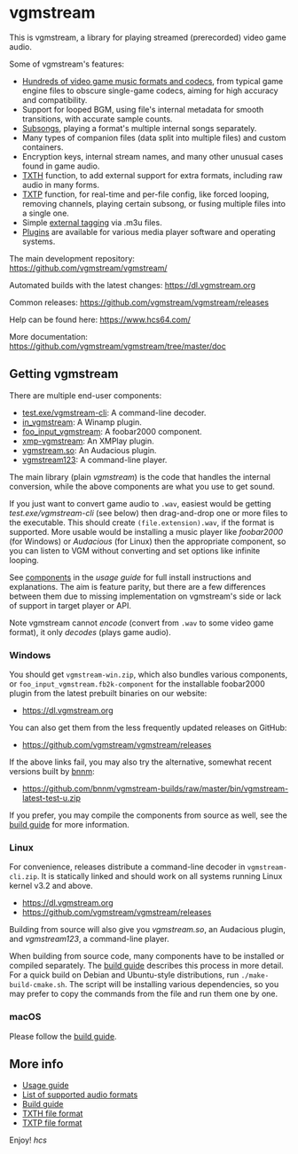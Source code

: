 # vgmstream
This is vgmstream, a library for playing streamed (prerecorded) video game audio.

Some of vgmstream's features:
- [Hundreds of video game music formats and codecs](doc/FORMATS.md), from typical game engine files
  to obscure single-game codecs, aiming for high accuracy and compatibility.
- Support for looped BGM, using file's internal metadata for smooth transitions, with accurate
  sample counts.
- [Subsongs](doc/USAGE.md#subsongs), playing a format's multiple internal songs separately.
- Many types of companion files (data split into multiple files) and custom containers.
- Encryption keys, internal stream names, and many other unusual cases found in game audio.
- [TXTH](doc/TXTH.md) function, to add external support for extra formats, including raw audio in
  many forms.
- [TXTP](doc/TXTP.md) function, for real-time and per-file config, like forced looping, removing
  channels, playing certain subsong, or fusing multiple files into a single one.
- Simple [external tagging](doc/USAGE.md#tagging) via .m3u files.
- [Plugins](#getting-vgmstream) are available for various media player software and operating systems.

The main development repository: https://github.com/vgmstream/vgmstream/

Automated builds with the latest changes: https://dl.vgmstream.org

Common releases: https://github.com/vgmstream/vgmstream/releases

Help can be found here: https://www.hcs64.com/

More documentation: https://github.com/vgmstream/vgmstream/tree/master/doc

## Getting vgmstream
There are multiple end-user components:
- [test.exe/vgmstream-cli](doc/USAGE.md#testexevgmstream-cli-command-line-decoder): A command-line decoder.
- [in_vgmstream](doc/USAGE.md#in_vgmstream-winamp-plugin): A Winamp plugin.
- [foo_input_vgmstream](doc/USAGE.md#foo_input_vgmstream-foobar2000-plugin): A foobar2000 component.
- [xmp-vgmstream](doc/USAGE.md#xmp-vgmstream-xmplay-plugin): An XMPlay plugin.
- [vgmstream.so](doc/USAGE.md#audacious-plugin): An Audacious plugin.
- [vgmstream123](doc/USAGE.md#vgmstream123-command-line-player): A command-line player.

The main library (plain *vgmstream*) is the code that handles the internal conversion, while the
above components are what you use to get sound.

If you just want to convert game audio to `.wav`, easiest would be getting *test.exe/vgmstream-cli* (see
below) then drag-and-drop one or more files to the executable. This should create `(file.extension).wav`,
if the format is supported. More usable would be installing a music player like *foobar2000* (for
Windows) or *Audacious* (for Linux) then the appropriate component, so you can listen to VGM without
converting and set options like infinite looping.

See [components](doc/USAGE.md#components) in the *usage guide* for full install instructions and
explanations. The aim is feature parity, but there are a few differences between them due to
missing implementation on vgmstream's side or lack of support in target player or API.

Note vgmstream cannot *encode* (convert from `.wav` to some video game format), it only *decodes*
(plays game audio).


### Windows
You should get `vgmstream-win.zip`, which also bundles various components, or
`foo_input_vgmstream.fb2k-component` for the installable foobar2000 plugin from the
latest prebuilt binaries on our website:
- https://dl.vgmstream.org

You can also get them from the less frequently updated releases on GitHub:
- https://github.com/vgmstream/vgmstream/releases

If the above links fail, you may also try the alternative, somewhat recent versions built by
[bnnm](https://github.com/bnnm):
- https://github.com/bnnm/vgmstream-builds/raw/master/bin/vgmstream-latest-test-u.zip

If you prefer, you may compile the components from source as well, see the
[build guide](doc/BUILD.md) for more information.

### Linux
For convenience, releases distribute a command-line decoder in `vgmstream-cli.zip`. It is
statically linked and should work on all systems running Linux kernel v3.2 and above.
- https://dl.vgmstream.org
- https://github.com/vgmstream/vgmstream/releases

Building from source will also give you *vgmstream.so*, an Audacious plugin, and *vgmstream123*,
a command-line player.

When building from source code, many components have to be installed or compiled separately. The
[build guide](doc/BUILD.md) describes this process in more detail. For a quick build on Debian and
Ubuntu-style distributions, run `./make-build-cmake.sh`. The script will be installing various
dependencies, so you may prefer to copy the commands from the file and run them one by one.

### macOS
Please follow the [build guide](doc/BUILD.md).


## More info
- [Usage guide](doc/USAGE.md)
- [List of supported audio formats](doc/FORMATS.md)
- [Build guide](doc/BUILD.md)
- [TXTH file format](doc/TXTH.md)
- [TXTP file format](doc/TXTP.md)


Enjoy! *hcs*

